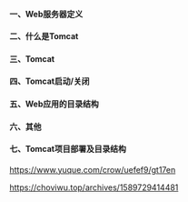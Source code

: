 #### 一、Web服务器定义



#### 二、什么是Tomcat



#### 三、Tomcat



#### 四、Tomcat启动/关闭



#### 五、Web应用的目录结构



#### 六、其他



#### 七、Tomcat项目部署及目录结构





https://www.yuque.com/crow/uefef9/gt17en

https://choviwu.top/archives/1589729414481